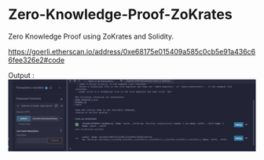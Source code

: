 # Zero-Knowledge-Proof-ZoKrates
Zero Knowledge Proof using ZoKrates and Solidity.

https://goerli.etherscan.io/address/0xe68175e015409a585c0cb5e91a436c66fee326e2#code


Output :
![Screenshot](Screenshot.png)